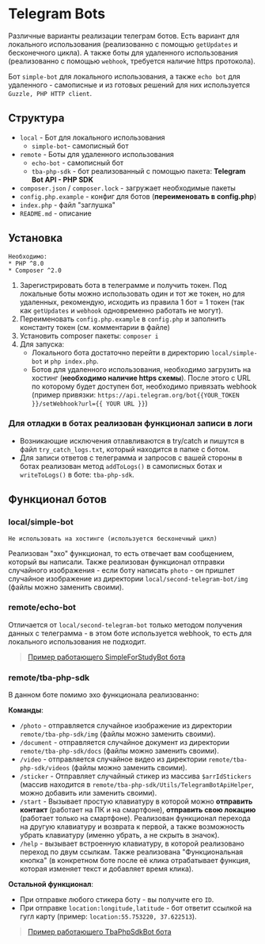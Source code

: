 # Telegram Bots

Различные варианты реализации телеграм ботов. Есть вариант для локального использования (реализованно с помощью 
`getUpdates` и бесконечного цикла). А также боты для удаленного использования (реализованно с помощью `webhook`, 
требуется наличие https протокола).

Бот `simple-bot` для локального использования, а также `echo bot` для удаленного - самописные и из готовых решений для них 
используется `Guzzle, PHP HTTP client`.

## Структура

* `local` - Бот для локального использования
  * `simple-bot`- самописный бот
* `remote` - Боты для удаленного использования
  * `echo-bot` - самописный бот
  * `tba-php-sdk` - бот реализованный с помощью пакета: **Telegram Bot API - PHP SDK**
* `composer.json` / `composer.lock` - загружает необходимые пакеты
* `config.php.example` - конфиг для ботов (**переименовать в config.php**)
* `index.php` - файл "заглушка"
* `README.md` - описание

## Установка

```
Необходимо:
* PHP ^8.0
* Composer ^2.0
```

1. Зарегистрировать бота в телеграмме и получить токен. Под локальные боты можно использовать один и тот же токен, но для удаленных, рекомендую, исходить из правила 1 бот = 1 токен (так как `getUpdates` и `webhook` одновременно работать не могут).
2. Переименовать `config.php.example` в `config.php` и заполнить константу токен (см. комментарии в файле)
3. Установить composer пакеты: `composer i`
4. Для запуска:
   * Локального бота достаточно перейти в директорию `local/simple-bot` и `php index.php`.
   * Ботов для удаленного использования, необходимо загрузить на хостинг (**необходимо наличие https схемы**). После этого с URL по которому будет доступен бот, необходимо привязать webhook (пример привязки: `https://api.telegram.org/bot{{YOUR_TOKEN }}/setWebhook?url={{ YOUR URL }}`)

### Для отладки в ботах реализован функционал записи в логи

* Возникающие исключения отлавливаются в try/catch и пишутся в файл `try_catch_logs.txt`, который находится в папке с ботом.
* Для записи ответов с телеграмма и запросов с вашей стороны в ботах реализован метод `addToLogs()` в самописных ботах и `writeToLogs()` в боте: `tba-php-sdk`.

## Функционал ботов

### local/simple-bot

`Не использовать на хостинге (используется бесконечный цикл)`

Реализован "эхо" функционал, то есть отвечает вам сообщением, который вы написали. Также реализован функционал отправки
случайного изображения - если боту написать `photo` - он пришлет случайное изображение из директории `local/second-telegram-bot/img`
(файлы можно заменить своими).

### remote/echo-bot

Отличается от `local/second-telegram-bot` только методом получения данных с телеграмма - в этом боте используется webhook, то есть для
локального использования не подходит.

>  [Пример работающего SimpleForStudyBot бота](https://t.me/SimpleForStudyBot "Пример работающего SimpleForStudyBot бота")

### remote/tba-php-sdk

В данном боте помимо эхо функционала реализованно:

**Команды**:

* `/photo` - отправляется случайное изображение из директории `remote/tba-php-sdk/img` (файлы можно заменить своими).
* `/document` - отправляется случайное документ из директории `remote/tba-php-sdk/docs` (файлы можно заменить своими).
* `/video` - отправляется случайное видео из директории `remote/tba-php-sdk/videos` (файлы можно заменить своими).
* `/sticker` - Отправляет случайный стикер из массива `$arrIdStickers` (массив находится в `remote/tba-php-sdk/Utils/TelegramBotApiHelper`, 
можно добавить или заменить своими).
* `/start` - Вызывает простую клавиатуру в которой можно **отправить контакт** (работает на ПК и на смартфоне), 
**отправить свою локацию** (работает только на смартфоне). Реализован функционал перехода на другую клавиатуру и возврата к 
первой, а также возможность убрать клавиатуру (именно убрать, а не скрыть в значок).
* `/help` - вызывает встроенную клавиатуру, в которой реализовано переход по двум ссылкам. Также реализована 
"Функциональная кнопка" (в конкретном боте после её клика отрабатывает функция, которая изменяет текст и добавляет время клика).

**Остальной функционал**:

* При отправке любого стикера боту - вы получите его `ID`.
* При отправке `location:longitude,latitude` - бот ответит ссылкой на гугл карту (пример: `location:55.753220, 37.622513`).

>  [Пример работающего TbaPhpSdkBot бота](https://t.me/TbaPhpSdkBot "Пример работающего TbaPhpSdkBot бота")
